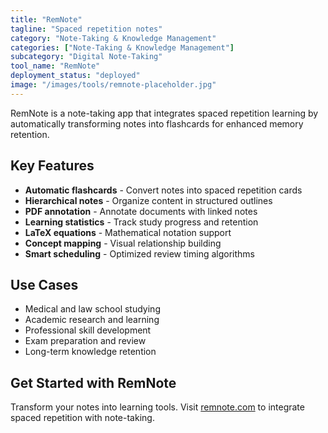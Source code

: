 ```yaml
---
title: "RemNote"
tagline: "Spaced repetition notes"
category: "Note-Taking & Knowledge Management"
categories: ["Note-Taking & Knowledge Management"]
subcategory: "Digital Note-Taking"
tool_name: "RemNote"
deployment_status: "deployed"
image: "/images/tools/remnote-placeholder.jpg"
---
```

RemNote is a note-taking app that integrates spaced repetition learning by automatically transforming notes into flashcards for enhanced memory retention.

## Key Features

- **Automatic flashcards** - Convert notes into spaced repetition cards
- **Hierarchical notes** - Organize content in structured outlines
- **PDF annotation** - Annotate documents with linked notes
- **Learning statistics** - Track study progress and retention
- **LaTeX equations** - Mathematical notation support
- **Concept mapping** - Visual relationship building
- **Smart scheduling** - Optimized review timing algorithms

## Use Cases

- Medical and law school studying
- Academic research and learning
- Professional skill development
- Exam preparation and review
- Long-term knowledge retention

## Get Started with RemNote

Transform your notes into learning tools. Visit [remnote.com](https://www.remnote.com) to integrate spaced repetition with note-taking.